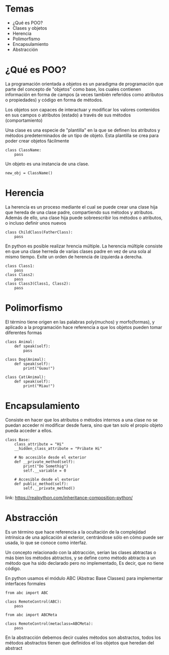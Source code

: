 # Temas 
* ¿Qué es POO?
* Clases y objetos
* Herencia 
* Polimorfismo
* Encapsulamiento
* Abstracción

# ¿Qué es POO?

La programación orientada a objetos es un paradigma de programación que parte del concepto de "objetos" como base, los cuales contienen información en forma de campos (a veces también referidos como atributos o propiedades) y código en forma de métodos.

Los objetos son capaces de interactuar y modificar los valores contenidos en sus campos o atributos (estado) a través de sus métodos (comportamiento)

Una clase es una especie de "plantilla" en la que se definen los atributos y métodos predeterminados de un tipo de objeto. Esta plantilla se crea para poder crear objetos fácilmente

```
class ClassName:
    pass
```

Un objeto es una instancia de una clase.

```
new_obj = ClassName()
```

# Herencia

La herencia es un proceso mediante el cual se puede crear una clase hija que hereda de una clase padre, compartiendo sus métodos y atributos. Además de ello, una clase hija puede sobreescribir los métodos o atributos, o incluso definir unos nuevos

```
class ChildClass(FatherClass):
    pass
```

En python es posible realizar hrencia múltiple. La herencia múltiple consiste en que una clase herreda de varias clases padre en vez de una sola al mismo tiempo.
Exite un orden de herencia de izquierda a derecha.

```
class Class1:
    pass
class Class2:
    pass
class Class3(Class1, Class2):
    pass
```

# Polimorfismo

El término tiene origen en las palabras poly(muchos) y morfo(formas), y aplicado a la programación hace referencia a que los objetos pueden tomar diferentes formas

```
class Animal:
    def speak(self):
        pass

class Dog(Animal):
    def speak(self):
        print("Guau!")

class Cat(Animal):
    def speak(self):
        print("Miau!")
```

# Encapsulamiento

Consiste en hacer que los atributos o métodos internos a una clase no se puedan acceder ni modificar desde fuera, sino que tan solo el propio objeto pueda acceder a ellos.

```
class Base:
    class_attribute = "Hi"
    __hidden_class_attribute = "Pribate Hi"

    # No accesible desde el exterior
    def __private_method(self):
        print("Do Somethig")
        self.__variable = 0

    # Accesible desde el exterior
    def public_method(self):
        self.__private_method()
```
link: https://realpython.com/inheritance-composition-python/

# Abstracción

Es un término que hace referencia a la ocultación de la complejidad intrínsica de una aplicación al exterior,  centrándose sólo en cómo puede ser usada, lo que se conoce como interfaz.

Un concepto relacionado con la abtracción, serían las clases abtractas o más bien los métodos abtractos, y se define como método abtracto a un método que ha sido declarado pero no implementado, Es decir, que no tiene código.

En python usamos el módulo ABC (Abstrac Base Classes) para implementar interfaces formales

```
from abc import ABC

class RemoteControl(ABC):
    pass

from abc import ABCMeta

class RemoteControl(metaclass=ABCMeta):
    pass
```

En la abstracción debemos decir cuales métodos son abstractos, todos los métodos abstractos tienen que definidos el los objetos que heredan del abstract

